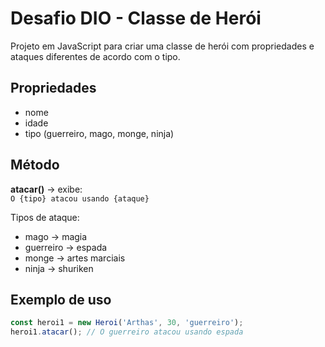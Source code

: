 # Desafio DIO - Classe de Herói

Projeto em JavaScript para criar uma classe de herói com propriedades e ataques diferentes de acordo com o tipo.

## Propriedades
- nome
- idade
- tipo (guerreiro, mago, monge, ninja)

## Método
**atacar()** → exibe:  
`O {tipo} atacou usando {ataque}`

Tipos de ataque:
- mago → magia  
- guerreiro → espada  
- monge → artes marciais  
- ninja → shuriken  

## Exemplo de uso
```javascript
const heroi1 = new Heroi('Arthas', 30, 'guerreiro');
heroi1.atacar(); // O guerreiro atacou usando espada
